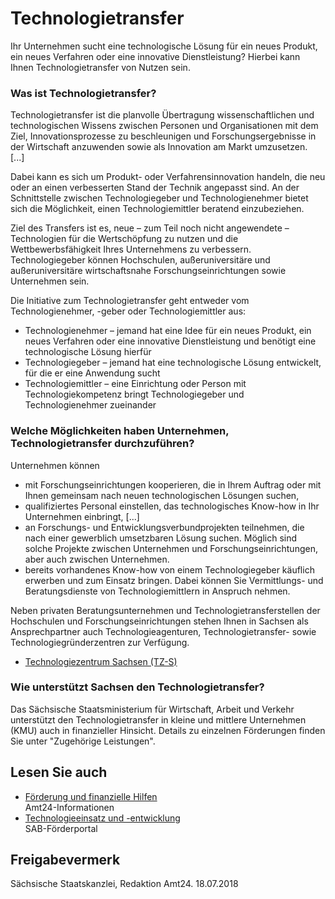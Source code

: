 # Technologietransfer

Ihr Unternehmen sucht eine technologische Lösung für ein neues Produkt, ein neues Verfahren oder eine innovative Dienstleistung? Hierbei kann Ihnen Technologietransfer von Nutzen sein.

### Was ist Technologietransfer?

Technologietransfer ist die planvolle Übertragung wissenschaftlichen und technologischen Wissens zwischen Personen und Organisationen mit dem Ziel, Innovationsprozesse zu beschleunigen und Forschungsergebnisse in der Wirtschaft anzuwenden sowie als Innovation am Markt umzusetzen. [...]

Dabei kann es sich um Produkt- oder Verfahrensinnovation handeln, die neu oder an einen verbesserten Stand der Technik angepasst sind. An der Schnittstelle zwischen Technologiegeber und Technologienehmer bietet sich die Möglichkeit, einen Technologiemittler beratend einzubeziehen.

Ziel des Transfers ist es, neue – zum Teil noch nicht angewendete – Technologien für die Wertschöpfung zu nutzen und die Wettbewerbsfähigkeit Ihres Unternehmens zu verbessern. Technologiegeber können Hochschulen, außeruniversitäre und außeruniversitäre wirtschaftsnahe Forschungseinrichtungen sowie Unternehmen sein.

Die Initiative zum Technologietransfer geht entweder vom Technologienehmer, -geber oder Technologiemittler aus:

* Technologienehmer – jemand hat eine Idee für ein neues Produkt, ein neues Verfahren oder eine innovative Dienstleistung und benötigt eine technologische Lösung hierfür
* Technologiegeber – jemand hat eine technologische Lösung entwickelt, für die er eine Anwendung sucht
* Technologiemittler – eine Einrichtung oder Person mit Technologiekompetenz bringt Technologiegeber und Technologienehmer zueinander

### Welche Möglichkeiten haben Unternehmen, Technologietransfer durchzuführen?

Unternehmen können

* mit Forschungseinrichtungen kooperieren, die in Ihrem Auftrag oder mit Ihnen gemeinsam nach neuen technologischen Lösungen suchen,
* qualifiziertes Personal einstellen, das technologisches Know-how in Ihr Unternehmen einbringt, [...]
* an Forschungs- und Entwicklungsverbundprojekten teilnehmen, die nach einer gewerblich umsetzbaren Lösung suchen. Möglich sind solche Projekte zwischen Unternehmen und Forschungseinrichtungen, aber auch zwischen Unternehmen.
* bereits vorhandenes Know-how von einem Technologiegeber käuflich erwerben und zum Einsatz bringen. Dabei können Sie Vermittlungs- und Beratungsdienste von Technologiemittlern in Anspruch nehmen.

Neben privaten Beratungsunternehmen und Technologietransferstellen der Hochschulen und Forschungseinrichtungen stehen Ihnen in Sachsen als Ansprechpartner auch Technologieagenturen, Technologietransfer- sowie Technologiegründerzentren zur Verfügung.

* [Technologiezentrum Sachsen (TZ-S)](http://www.tzs.sachsen.de/tzs-bin/tzs/tzs.pl)

### Wie unterstützt Sachsen den Technologietransfer?

Das Sächsische Staatsministerium für Wirtschaft, Arbeit und Verkehr unterstützt den Technologietransfer in kleine und mittlere Unternehmen (KMU) auch in finanzieller Hinsicht. Details zu einzelnen Förderungen finden Sie unter "Zugehörige Leistungen".

## Lesen Sie auch

* [Förderung und finanzielle Hilfen](https://amt24dev.sachsen.de/zufi/lebenslagen/5000148)  
  Amt24-Informationen
* [Technologieeinsatz und -entwicklung](https://www.sab.sachsen.de/unternehmen/f%C3%B6rderprogramme/technologietransferf%C3%B6rderung.jsp)  
  SAB-Förderportal

## Freigabevermerk

Sächsische Staatskanzlei, Redaktion Amt24. 18.07.2018
